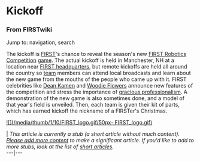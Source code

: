 # Kickoff

### From FIRSTwiki

Jump to: navigation, search

The kickoff is [FIRST](FIRST "FIRST" )'s chance to reveal the
season's new [FIRST Robotics
Competition](FIRST_Robotics_Competition "FIRST Robotics
Competition" ) [game](Game "Game" ). The actual kickoff is held in
Manchester, NH at a location near [FIRST
headquarters](FIRST_headquarters "FIRST headquarters" ), but remote
kickoffs are held all around the country so [team](Team "Team" )
members can attend local broadcasts and learn about the new game from the
mouths of the people who came up with it. FIRST celebrities like [Dean
Kamen](Dean_Kamen "Dean Kamen" ) and [Woodie
Flowers](Woodie_Flowers "Woodie Flowers" ) announce new features of
the competition and stress the importance of [gracious
professionalism](Gracious_professionalism "Gracious
professionalism" ). A demonstration of the new game is also sometimes done,
and a model of that year's field is unveiled. Then, each team is given their
kit of parts, which has earned kickoff the nickname of a FIRSTer's Christmas.

  

[![](/media/thumb/1/10/FIRST_logo.gif/50px-
FIRST_logo.gif)](Image:FIRST_logo.gif "" )

|  _This article is currently a stub (a short article without much content).
[Please add more
content](http://www.firstwiki.net/index.php?title=Kickoff&action=edit
"http://www.firstwiki.net/index.php?title=Kickoff&action=edit" ) to make a
significant article. If you'd like to add to more stubs, look at the list of
[short articles](Special:Shortpages "Special:Shortpages" )._  
---|---  
  
